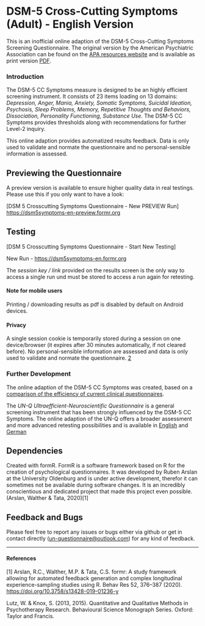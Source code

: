 



# DSM-5 Cross-Cutting Symptoms (Adult) - English Version

This is an inofficial online adaption of the DSM-5 Cross-Cutting Symptoms Screening Questionnaire. 
The original version by the American Psychiatric Association can be found on the [APA resources website](https://www.psychiatry.org/psychiatrists/practice/dsm/educational-resources/assessment-measures) and is available as print version [PDF](https://www.psychiatry.org/File%20Library/Psychiatrists/Practice/DSM/APA_DSM5_Level-1-Measure-Adult.pdf).
### Introduction

The DSM-5 CC Symptoms measure is designed to be an highly efficient screening instrument. It consists of 23 items loading on 13 domains: *Depression, Anger, Mania, Anxiety, Somatic Symptoms, Suicidal Ideation, Psychosis, Sleep Problems, Memory, Repetitive Thoughts and Behaviors, Dissociation, Personality Functioning, Substance Use*. The DSM-5 CC Symptoms provides thresholds along with recommendations for further Level-2 inquiry. 



This online adaption provides automatized results feedback. Data is only used to validate and normate the questionnaire and no personal-sensible information is assessed. 

## Previewing the Questionnaire
A preview version is available to ensure higher quality data in real testings. Please use this if you only want to have a look:


 [DSM 5 Crosscutting Symptoms Questionnaire - New PREVIEW Run] https://dsm5symptoms-en-preview.formr.org 


## Testing







[DSM 5 Crosscutting Symptoms Questionnaire - Start New Testing] 


New Run - https://dsm5symptoms-en.formr.org 







      	

	
     
     

The *session key / link* provided on the results screen is the only way to access a single run und must be stored to access a run again for retesting. 
#### Note for mobile users 
Printing / downloading results as pdf is disabled by default on Android devices.
 
 
####  Privacy
 A single session cookie is temporarily stored during a session on one device/browser (it expires after 30 minutes automatically, if not cleared before). 
No personal-sensible information are assessed and data is only used to validate and normate the questionnaire. [2](./privacy-note)
	

### Further Development


The online adaption of the DSM-5 CC Symptoms was created, based on a [comparison of the efficiency of current clinical questionnaires](https://github.com/UN-Questionnaire/Comparison-of-Psychological-Clinical-Instruments). 

The *UN-Q  Ultraefficient-Neuroscientific Questionnaire* is a general screening instrument that has been strongly influenced by the DSM-5 CC Symptoms. The online adaption of the UN-Q offers a broader assessment and more advanced retesting possibilities and is available in [English](https://github.com/UN-Questionnaire/UN-Questionnaire-en) and [German](https://github.com/UN-Questionnaire/UN-Questionnaire-de)




## Dependencies

Created with formR. FormR is a software framework based on R for the creation of psychological questionnaires. It was developed by Ruben Arslan at the University Oldenburg and is under active development, therefor it can sometimes not be available during software changes. It is an incredibly conscientious and dedicated project that made this project even possible. (Arslan, Walther & Tata, 2020)[1]





## Feedback and Bugs

Please feel free to report any issues or bugs either via github or get in contact directly (un-questionnaire@outlook.com) for any kind of feedback.

----
#### References
[1] Arslan, R.C., Walther, M.P. & Tata, C.S. formr: A study framework allowing for automated feedback generation and complex longitudinal experience-sampling studies using R. Behav Res 52, 376–387 (2020). https://doi.org/10.3758/s13428-019-01236-y


Lutz, W. & Knox, S. (2013, 2015). Quantitative and Qualitative Methods in Psychotherapy Research. Behavioural Science Monograph Series. Oxford: Taylor and Francis.


